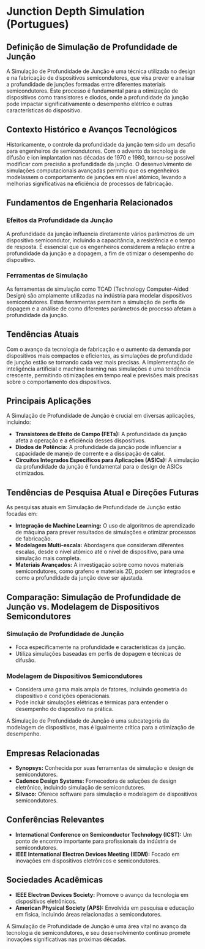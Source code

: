# Junction Depth Simulation (Portugues)

## Definição de Simulação de Profundidade de Junção

A Simulação de Profundidade de Junção é uma técnica utilizada no design e na fabricação de dispositivos semicondutores, que visa prever e analisar a profundidade de junções formadas entre diferentes materiais semicondutores. Este processo é fundamental para a otimização de dispositivos como transistores e diodos, onde a profundidade da junção pode impactar significativamente o desempenho elétrico e outras características do dispositivo.

## Contexto Histórico e Avanços Tecnológicos

Historicamente, o controle da profundidade da junção tem sido um desafio para engenheiros de semicondutores. Com o advento da tecnologia de difusão e ion implantation nas décadas de 1970 e 1980, tornou-se possível modificar com precisão a profundidade da junção. O desenvolvimento de simulações computacionais avançadas permitiu que os engenheiros modelassem o comportamento de junções em nível atômico, levando a melhorias significativas na eficiência de processos de fabricação.

## Fundamentos de Engenharia Relacionados

### Efeitos da Profundidade da Junção

A profundidade da junção influencia diretamente vários parâmetros de um dispositivo semicondutor, incluindo a capacitância, a resistência e o tempo de resposta. É essencial que os engenheiros considerem a relação entre a profundidade da junção e a dopagem, a fim de otimizar o desempenho do dispositivo.

### Ferramentas de Simulação

As ferramentas de simulação como TCAD (Technology Computer-Aided Design) são amplamente utilizadas na indústria para modelar dispositivos semicondutores. Estas ferramentas permitem a simulação de perfis de dopagem e a análise de como diferentes parâmetros de processo afetam a profundidade da junção.

## Tendências Atuais

Com o avanço da tecnologia de fabricação e o aumento da demanda por dispositivos mais compactos e eficientes, as simulações de profundidade de junção estão se tornando cada vez mais precisas. A implementação de inteligência artificial e machine learning nas simulações é uma tendência crescente, permitindo otimizações em tempo real e previsões mais precisas sobre o comportamento dos dispositivos.

## Principais Aplicações

A Simulação de Profundidade de Junção é crucial em diversas aplicações, incluindo:

- **Transistores de Efeito de Campo (FETs):** A profundidade da junção afeta a operação e a eficiência desses dispositivos.
- **Diodos de Potência:** A profundidade da junção pode influenciar a capacidade de manejo de corrente e a dissipação de calor.
- **Circuitos Integrados Específicos para Aplicações (ASICs):** A simulação da profundidade da junção é fundamental para o design de ASICs otimizados.

## Tendências de Pesquisa Atual e Direções Futuras

As pesquisas atuais em Simulação de Profundidade de Junção estão focadas em:

- **Integração de Machine Learning:** O uso de algoritmos de aprendizado de máquina para prever resultados de simulações e otimizar processos de fabricação.
- **Modelagem Multi-escala:** Abordagens que consideram diferentes escalas, desde o nível atômico até o nível de dispositivo, para uma simulação mais completa.
- **Materiais Avançados:** A investigação sobre como novos materiais semicondutores, como grafeno e materiais 2D, podem ser integrados e como a profundidade da junção deve ser ajustada.

## Comparação: Simulação de Profundidade de Junção vs. Modelagem de Dispositivos Semicondutores

### Simulação de Profundidade de Junção

- Foca especificamente na profundidade e características da junção.
- Utiliza simulações baseadas em perfis de dopagem e técnicas de difusão.

### Modelagem de Dispositivos Semicondutores

- Considera uma gama mais ampla de fatores, incluindo geometria do dispositivo e condições operacionais.
- Pode incluir simulações elétricas e térmicas para entender o desempenho do dispositivo na prática.

A Simulação de Profundidade de Junção é uma subcategoria da modelagem de dispositivos, mas é igualmente crítica para a otimização de desempenho.

## Empresas Relacionadas

- **Synopsys:** Conhecida por suas ferramentas de simulação e design de semicondutores.
- **Cadence Design Systems:** Fornecedora de soluções de design eletrônico, incluindo simulação de semicondutores.
- **Silvaco:** Oferece software para simulação e modelagem de dispositivos semicondutores.

## Conferências Relevantes

- **International Conference on Semiconductor Technology (ICST):** Um ponto de encontro importante para profissionais da indústria de semicondutores.
- **IEEE International Electron Devices Meeting (IEDM):** Focado em inovações em dispositivos eletrônicos e semicondutores.

## Sociedades Acadêmicas

- **IEEE Electron Devices Society:** Promove o avanço da tecnologia em dispositivos eletrônicos.
- **American Physical Society (APS):** Envolvida em pesquisa e educação em física, incluindo áreas relacionadas a semicondutores.

A Simulação de Profundidade de Junção é uma área vital no avanço da tecnologia de semicondutores, e seu desenvolvimento contínuo promete inovações significativas nas próximas décadas.